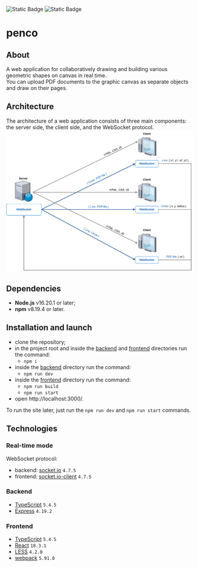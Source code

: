 ![Static Badge](https://img.shields.io/badge/node-%3E%3D16.20.1-brightgreen)
![Static Badge](https://img.shields.io/badge/npm-%3E%3D8.19.4-blue)

# penco

## About
A web application for collaboratively drawing and building various geometric shapes on canvas in real time.  
You can upload PDF documents to the graphic canvas as separate objects and draw on their pages.

## Architecture
The architecture of a web application consists of three main components: the server side, the client side, and the
WebSocket protocol.
![Architecture](assets/architecture.jpg)

## Dependencies
- **Node.js** v16.20.1 or later;
- **npm** v8.19.4 or later.

## Installation and launch
- clone the repository;
- in the project root and inside the [backend](backend) and [frontend](frontend) directories run the command:
  - `npm i`
- inside the [backend](backend) directory run the command:
  - `npm run dev`
- inside the [frontend](frontend) directory run the command:
  - `npm run build`
  - `npm run start`
- open http://localhost:3000/.

To run the site later, just run the `npm run dev` and `npm run start` commands.

## Technologies
### Real-time mode
WebSocket protocol:
  - backend: [socket.io](https://www.npmjs.com/package/socket.io) `4.7.5`
  - frontend: [socket.io-client](https://www.npmjs.com/package/socket.io-client) `4.7.5`
### Backend
- [TypeScript](https://www.typescriptlang.org/) `5.4.5`
- [Express](https://expressjs.com/) `4.19.2`
### Frontend
- [TypeScript](https://www.typescriptlang.org/) `5.4.5`
- [React](https://react.dev/) `18.3.1`
- [LESS](https://lesscss.org/) `4.2.0`
- [webpack](https://webpack.js.org/) `5.91.0`

